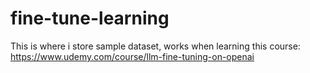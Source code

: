 # fine-tune-learning
This is where i store sample dataset, works when learning this course: https://www.udemy.com/course/llm-fine-tuning-on-openai 
